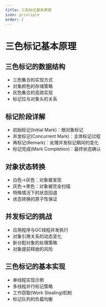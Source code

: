 ```yaml
---
title: 三色标记基本原理
icon: principle
order: 2
---
```


# 三色标记基本原理

## 三色标记的数据结构
- 三色集合的实现方式
- 对象颜色的存储策略
- 灰色集合的高效实现
- 标记位与对象头的关系

## 标记阶段详解
- 初始标记(Initial Mark)：根对象标记
- 并发标记(Concurrent Mark)：主体标记过程
- 再标记(Remark)：处理并发标记期间的变化
- 标记完成(Mark Completion)：最终状态确认

## 对象状态转换
- 白色→灰色：对象被发现
- 灰色→黑色：对象被完全扫描
- 特殊情况下的状态回退
- 状态转换的原子性保证

## 并发标记的挑战
- 应用程序与GC线程并发执行
- 对象引用关系的动态变化
- 新分配对象的处理策略
- 对象提前释放的风险

## 三色标记的基本实现
- 单线程实现示例
- 多线程并行标记策略
- 工作窃取(Work Stealing)机制
- 标记队列的负载均衡
